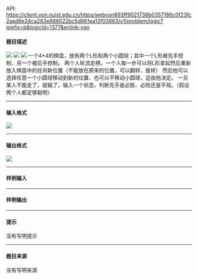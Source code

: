 API: https://client.vpn.nuist.edu.cn/https/webvpn893ff9021738b0357186c0f23fc2aed6e24ca283e886022bc5d861ea12f03963/v1/problem/logic?prefix=b&logicId=1377&enlink-vpn

#### 题目描述

![](../file/1377_0.jpg) ![](../file/1377_1.jpg) ![](../file/1377_2.jpg) 一个4\*4的棋盘，放有两个L形和两个小圆球；其中一个L形被先手控制、另一个被后手控制。 两个人轮流走棋。一个人每一步可以将L形拿起然后重新放入棋盘中的任何新位置（不能放在原来的位置，可以翻转、旋转） 然后他可以选择任意一个小圆球移动到新的位置、也可以不移动小圆球，这由他决定。 一旦某人不能走了，就输了。输入一个状态，判断先手是必胜、必败还是平局。（假设两个人都足够聪明）

---

#### 输入格式

![](../file/1377_0.jpg)

---

#### 输出格式

![](../file/1377_0.jpg)

---

#### 样例输入

---

#### 样例输出

---

#### 提示

没有写明提示

---

#### 题目来源

没有写明来源